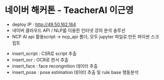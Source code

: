 # 네이버 해커톤 - TeacherAI 이근영
* deploy IP : http://49.50.162.164
* 네이버 클라우드 API / NLP를 이용한 인터넷 강의 분석 솔루션
* NCP AI api 활용script -> ncp_api 폴더, 모두 jupyter 파일로 만든 파이썬 스크립트

- insert_script : CSR로 script 추출
- insert_ocr : OCR로 판서 추출
- insert_face : face recongnition 데이터 추출
- insert_pose : pose estimation 데이터 추출 및 rule base 행동분석
